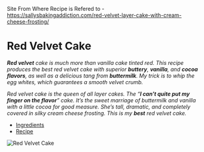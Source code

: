 Site From Where Recipe is Refered to - https://sallysbakingaddiction.com/red-velvet-layer-cake-with-cream-cheese-frosting/

# Red Velvet Cake

*__**Red velvet**__ cake is much more than vanilla cake tinted red. This recipe produces the best red velvet cake with superior **buttery**, **vanilla**, and **cocoa flavors**, as well as a delicious tang from **buttermilk**. My trick is to whip the egg whites, which guarantees a smooth velvet crumb.*

*Red velvet cake is the queen of all layer cakes. The “__I can’t quite put my finger on the flavor__” cake. It’s the sweet marriage of buttermilk and vanilla with a little cocoa for good measure. She’s tall, dramatic, and completely covered in silky cream cheese frosting. This is my **best** red velvet cake.*

- [Ingredients](/Red-Velvet-Cake/ingredients.md)
- [Recipe](/Red-Velvet-Cake/recipe.md)

![Red Velvet Cake](https://cdn.sallysbakingaddiction.com/wp-content/uploads/2015/02/red-velvet-cake-slice-600x900.jpg)